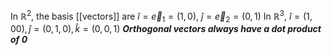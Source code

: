 In $\mathbb{R}^2$, the basis [[vectors]] are $\hat{i} = \vec{e}_{1} = (1,0)$, $\hat{j} = \vec{e}_{2} = (0,1)$
In $\mathbb{R}^3$, $\hat{i} = (1, 0 0), \hat{j} = (0, 1, 0), \hat{k} = (0, 0, 1)$
***Orthogonal vectors always have a dot product of 0***